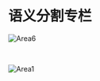 # 语义分割专栏



![Area6](https://cdn.jsdelivr.net/gh/prannt99/blog/img/Area6.gif)

<br>

![Area1](https://cdn.jsdelivr.net/gh/prannt99/blog/img/Area1.gif)